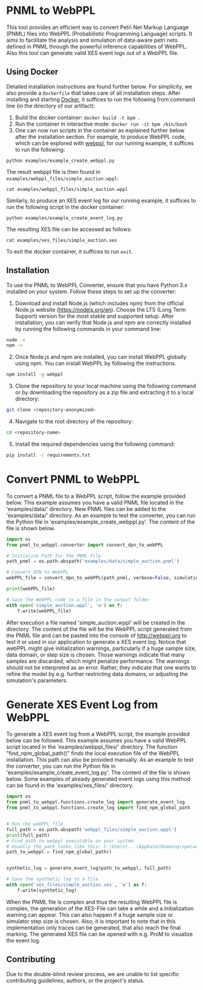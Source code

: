 # PNML to WebPPL
This tool provides an efficient way to convert Petri Net Markup Language (PNML) files into WebPPL (Probabilistic Programming Language) scripts. It aims to facilitate the analysis and simulation of data-aware petri nets defined in PNML through the powerful inference capabilities of WebPPL. Also this tool can generate valid XES event logs out of a WebPPL file. 

## Using Docker

Detailed installation instructions are found further below.
For simplicity, we also provide a `Dockerfile` that takes care of all installation steps.
After installing and starting [Docker](https://www.docker.com/get-started/), it suffices to run the following from command line (in the directory of our artifact):

1. Build the docker container: `docker build -t bpm .`
2. Run the container in interactive mode: `docker run -it bpm /bin/bash`
3. One can now run scripts in the container as explained further below after the installation section. For example, to produce WebPPL code, which can be explored with [webppl](http://webppl.org), for our running example, it suffices to run the following:
```
python examples/example_create_webppl.py
```
The result webppl file is then found in `examples/webppl_files/simple_auction.wppl`:
```
cat examples/webppl_files/simple_auction.wppl
```

Similarly, to produce an XES event log for our running example, it suffices to run the following script in the docker container:
```
python examples/example_create_event_log.py
```
The resulting XES file can be accessed as follows:
```
cat examples/xes_files/simple_auction.xes
```

To exit the docker container, it suffices to run `exit`.

## Installation
To use the PNML to WebPPL Converter, ensure that you have Python 3.x installed on your system. Follow these steps to set up the converter:

1. Download and install Node.js (which includes npm) from the official Node.js website (https://nodejs.org/en). Choose the LTS (Long Term Support) version for the most stable and supported setup. After installation, you can verify that Node.js and npm are correctly installed by running the following commands in your command line:
```bash
node -v
npm -v
```



2. Once Node.js and npm are installed, you can install WebPPL globally using npm. You can install WebPPL by following the instructions. 
```bash
npm install -g webppl
```

3. Clone the repository to your local machine using the following command or by downloading the repository as a zip file and extracting it to a local directory:
```bash
git clone <repository-anonymized>
```

4. Navigate to the root directory of the repository: 
```bash
cd <repository-name>
```

5. Install the required dependencies using the following command:
```bash
pip install -r requirements.txt
```




# Convert PNML to WebPPL
To convert a PNML file to a WebPPL script, follow the example provided below. This example assumes you have a valid PNML file located in the 'examples/data/' directory. New PNML files can be added to the 'examples/data/' directory.
As an example to test the converter, you can run the Python file in 'examples/example_create_webppl.py'. The content of the file is shown below. 
```python
import os
from pnml_to_webppl.converter import convert_dpn_to_webPPL

# Initialize Path for the PNML file
path_pnml = os.path.abspath('examples/data/simple_auction.pnml')

# Convert DPN to WebPPL
webPPL_file = convert_dpn_to_webPPL(path_pnml, verbose=False, simulation_steps=10)

print(webPPL_file)

# Save the WebPPL code to a file in the output folder
with open('simple_auction.wppl', 'w') as f:
    f.write(webPPL_file)
```
After execution a file named 'simple_auction.wppl' will be created in the directory. The content of the file will be the WebPPL script generated from the PNML file and can be pasted into the console of http://webppl.org to test it or used in our application to generate a XES event log. Notice that webPPL might give initialization warnings, particularly if a huge sample size, data domain, or step size is chosen. Those warnings indicate that many samples are discarded, which might penalize performance. The warnings should not be interpreted as an error. Rather, they indicate that one wants to refine the model by e.g. further restricting data domains, or adjusting the simulation's parameters.

# Generate XES Event Log from WebPPL
To generate a XES event log from a WebPPL script, the example provided below can be followed. This example assumes you have a valid WebPPL script located in the 'examples/webppl_files/' directory. The function "find_npm_global_path()" finds the local execution file of the WebPPL installation. This path can also be provided manually.
As an example to test the converter, you can run the Python file in 'examples/example_create_event_log.py'. The content of the file is shown below. Some examples of already generated event logs using this method can be found in the 'examples/xes_files/' directory.

```python
import os
from pnml_to_webppl.functions.create_log import generate_event_log
from pnml_to_webppl.functions.create_log import find_npm_global_path


# Run the webPPL file
full_path = os.path.abspath('webppl_files/simple_auction.wppl')
print(full_path)
# Find path to webppl executable on your system
# Usually the path looks like this: C:\Users\...\AppData\Roaming\npm\webppl.cmd for windows machines
path_to_webppl = find_npm_global_path()


synthetic_log = generate_event_log(path_to_webppl, full_path)

# Save the synthetic log to a file
with open('xes_files/simple_auction.xes', 'w') as f:
    f.write(synthetic_log)

```
When the PNML file is complex and thus the resulting WebPPL file is complex, the generation of the XES-File can take a while and a initialization warning can appear. This can also happen if a huge sample size or simulator step size is chosen. Also, it is important to note that in this implementation only traces can be generated, that also reach the final marking. The generated XES file can be opened with e.g. ProM to visualize the event log.



## Contributing
Due to the double-blind review process, we are unable to list specific contributing guidelines, authors, or the project's status. 
